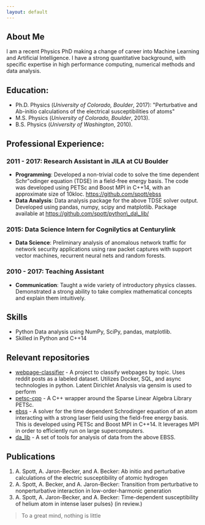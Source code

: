 ```yaml
---
layout: default
---
```


## About Me

<!-- <img class="profile-picture" src="sherlock.jpg"> -->

I am a recent Physics PhD making a change of career into Machine Learning
and Artificial Intelligence. I have a strong quantitative background, with
specific expertise in high performance computing, numerical methods and data
analysis.

## Education:
* Ph.D. Physics (_University of Colorado, Boulder_, 2017):  "Perturbative and Ab-initio calculations of the electrical susceptibilities of atoms"
* M.S. Physics (_University of Colorado, Boulder_, 2013).
* B.S. Physics (_University of Washington_, 2010).

## Professional Experience:

### 2011 - 2017: Research Assistant in JILA at CU Boulder
* **Programming**: Developed a non-trivial code to solve the time dependent
  Schr\"odinger equation (TDSE) in a field-free energy basis. The code was
  developed using PETSc and Boost MPI in C++14, with an approximate size of
  10kloc. https://github.com/spott/ebss
* **Data Analysis**: Data analysis package for the above TDSE solver output.
  Developed using pandas, numpy, scipy and matplotlib. Package available at
  https://github.com/spott/python\_da\_lib/

### 2015: Data Science Intern for Cognilytics at Centurylink
* **Data Science**: Preliminary analysis of anomalous network traffic for
  network security applications using raw packet captures with support vector
  machines, recurrent neural nets and random forests.
  
### 2010 - 2017: Teaching Assistant
* **Communication**: Taught a wide variety of introductory physics classes.
  Demonstrated a strong ability to take complex mathematical concepts and
  explain them intuitively.

## Skills

* Python Data analysis using NumPy, SciPy, pandas, matplotlib.
* Skilled in Python and C++14

## Relevant repositories

* [webpage-classifier](https://github.com/spott/webpage-classifier) - A project
  to classify webpages by topic. Uses reddit posts as a labeled dataset.
  Utilizes Docker, SQL, and async technologies in python. Latent Dirichlet
  Analysis via gensim is used to perform 
* [petsc-cpp](https://github.com/spott/petsc-cpp) - A C++ wrapper around the
  Sparse Linear Algebra Library PETSc.
* [ebss](https://github.com/spott/ebss) - A solver for the time dependent
  Schrodinger equation of an atom interacting with a strong laser field using
  the field-free energy basis. This is developed using PETSc and Boost MPI in
  C++14. It leverages MPI in order to efficiently run on large supercomputers.
* [da_lib](https://github.com/spott/python\_da\_lib/) - A set of tools for
  analysis of data from the above EBSS.


## Publications

1. A. Spott, A. Jaron-Becker, and A. Becker: Ab initio and perturbative calculations of the electric susceptibility of atomic hydrogen
2. A. Spott, A. Becker, and A. Jaron-Becker: Transition from perturbative to nonperturbative interaction in low-order-harmonic generation
3. A. Spott, A. Jaron-Becker, and A. Becker: Time-dependent susceptibility of helium atom in intense laser pulses} (in review.)

> To a great mind, nothing is little

<!-- ## References -->

<!-- * Foo Bar: Head of Department, Placeholder Names, Lorem -->
<!-- * John Doe: Associate Professor, Department of Computer Science, Ipsum -->
